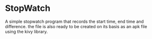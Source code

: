 # StopWatch

A simple stopwatch program that records the start time, end time and difference. the file is also ready to be created on its basis as an apk file using the kivy library.
